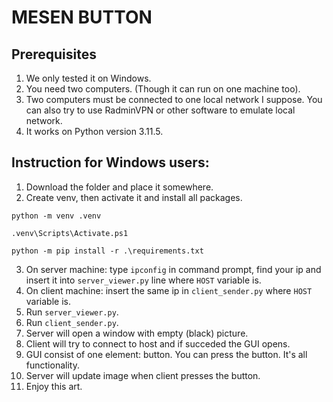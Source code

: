 # MESEN BUTTON

## Prerequisites
1. We only tested it on Windows.
2. You need two computers. (Though it can run on one machine too).
3. Two computers must be connected to one local network I suppose. You can also try to use RadminVPN or other software to emulate local network.
4. It works on Python version 3.11.5.

## Instruction for Windows users:
1. Download the folder and place it somewhere.
2. Create venv, then activate it and install all packages.
```
python -m venv .venv
```
```
.venv\Scripts\Activate.ps1
```
```
python -m pip install -r .\requirements.txt
```
3. On server machine: type `ipconfig` in command prompt, find your ip and insert it into `server_viewer.py` line where `HOST` variable is.
4. On client machine: insert the same ip in `client_sender.py` where `HOST` variable is.
5. Run `server_viewer.py`.
6. Run `client_sender.py`.
7. Server will open a window with empty (black) picture.
8. Client will try to connect to host and if succeded the GUI opens.
9. GUI consist of one element: button. You can press the button. It's all functionality.
10. Server will update image when client presses the button.
11. Enjoy this art.
